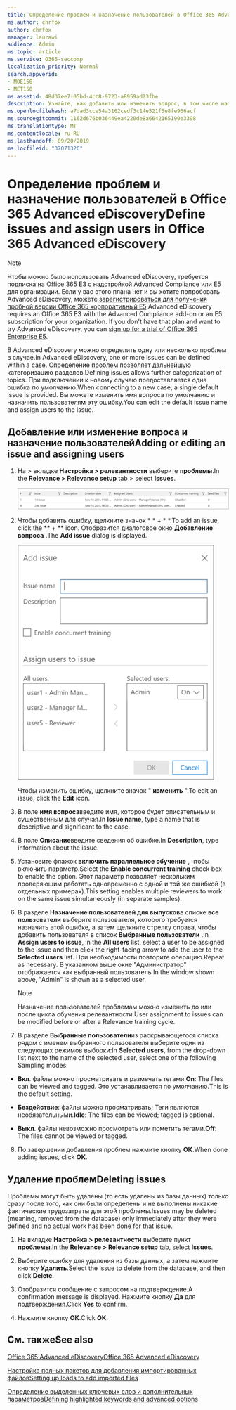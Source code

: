 ```yaml
---
title: Определение проблем и назначение пользователей в Office 365 Advanced eDiscovery
ms.author: chrfox
author: chrfox
manager: laurawi
audience: Admin
ms.topic: article
ms.service: O365-seccomp
localization_priority: Normal
search.appverid:
- MOE150
- MET150
ms.assetid: 48d37ee7-05bd-4cb8-9723-a8959ad23fbe
description: Узнайте, как добавить или изменить вопрос, в том числе назначение пользователей, или удалить ошибку для случая обнаружения электронных данных в Office 365 Advanced eDiscovery.
ms.openlocfilehash: a7dad3cce54a3162cedf3c14e521f5e8fe966acf
ms.sourcegitcommit: 1162d676b036449ea4220de8a6642165190e3398
ms.translationtype: MT
ms.contentlocale: ru-RU
ms.lasthandoff: 09/20/2019
ms.locfileid: "37071326"
---
```

# <a name="define-issues-and-assign-users-in-office-365-advanced-ediscovery"></a><span data-ttu-id="2d4f9-103">Определение проблем и назначение пользователей в Office 365 Advanced eDiscovery</span><span class="sxs-lookup"><span data-stu-id="2d4f9-103">Define issues and assign users in Office 365 Advanced eDiscovery</span></span>

> [!NOTE]
> <span data-ttu-id="2d4f9-p101">Чтобы можно было использовать Advanced eDiscovery, требуется подписка на Office 365 E3 с надстройкой Advanced Compliance или E5 для организации. Если у вас этого плана нет и вы хотите попробовать Advanced eDiscovery, можете [зарегистрироваться для получения пробной версии Office 365 корпоративный E5](https://go.microsoft.com/fwlink/p/?LinkID=698279).</span><span class="sxs-lookup"><span data-stu-id="2d4f9-p101">Advanced eDiscovery requires an Office 365 E3 with the Advanced Compliance add-on or an E5 subscription for your organization. If you don't have that plan and want to try Advanced eDiscovery, you can [sign up for a trial of Office 365 Enterprise E5](https://go.microsoft.com/fwlink/p/?LinkID=698279).</span></span> 
  
<span data-ttu-id="2d4f9-106">В Advanced eDiscovery можно определить одну или несколько проблем в случае.</span><span class="sxs-lookup"><span data-stu-id="2d4f9-106">In Advanced eDiscovery, one or more issues can be defined within a case.</span></span> <span data-ttu-id="2d4f9-107">Определение проблем позволяет дальнейшую категоризацию разделов.</span><span class="sxs-lookup"><span data-stu-id="2d4f9-107">Defining issues allows further categorization of topics.</span></span> <span data-ttu-id="2d4f9-108">При подключении к новому случаю предоставляется одна ошибка по умолчанию.</span><span class="sxs-lookup"><span data-stu-id="2d4f9-108">When connecting to a new case, a single default issue is provided.</span></span> <span data-ttu-id="2d4f9-109">Вы можете изменить имя вопроса по умолчанию и назначить пользователям эту ошибку.</span><span class="sxs-lookup"><span data-stu-id="2d4f9-109">You can edit the default issue name and assign users to the issue.</span></span> 
  
## <a name="adding-or-editing-an-issue-and-assigning-users"></a><span data-ttu-id="2d4f9-110">Добавление или изменение вопроса и назначение пользователей</span><span class="sxs-lookup"><span data-stu-id="2d4f9-110">Adding or editing an issue and assigning users</span></span>

1. <span data-ttu-id="2d4f9-111">На \> вкладке **Настройка \> релевантности** выберите **проблемы**.</span><span class="sxs-lookup"><span data-stu-id="2d4f9-111">In the **Relevance \> Relevance setup** tab \> select **Issues**.</span></span>
    
    ![Элементы для оценивания на вкладке "Настройка релевантности"](media/dfd8f9ef-b167-4ed9-980e-00ae98a97169.png)
  
2. <span data-ttu-id="2d4f9-113">Чтобы добавить ошибку, щелкните значок \* \* + \* \*.</span><span class="sxs-lookup"><span data-stu-id="2d4f9-113">To add an issue, click the \*\* + \*\* icon.</span></span> <span data-ttu-id="2d4f9-114">Отобразится диалоговое окно **Добавление вопроса** .</span><span class="sxs-lookup"><span data-stu-id="2d4f9-114">The **Add issue** dialog is displayed.</span></span> 
    
    ![Добавление элементов для оценивания на вкладке "Настройка релевантности"](media/c8e94982-139a-472a-b85d-282f2d742046.png)
  
    <span data-ttu-id="2d4f9-116">Чтобы изменить ошибку, щелкните значок " **изменить** ".</span><span class="sxs-lookup"><span data-stu-id="2d4f9-116">To edit an issue, click the **Edit** icon.</span></span> 
    
3. <span data-ttu-id="2d4f9-117">В поле **имя вопроса**введите имя, которое будет описательным и существенным для случая.</span><span class="sxs-lookup"><span data-stu-id="2d4f9-117">In **Issue name**, type a name that is descriptive and significant to the case.</span></span> 
    
4. <span data-ttu-id="2d4f9-118">В поле **Описание**введите сведения об ошибке.</span><span class="sxs-lookup"><span data-stu-id="2d4f9-118">In **Description**, type information about the issue.</span></span>
    
5. <span data-ttu-id="2d4f9-119">Установите флажок **включить параллельное обучение** , чтобы включить параметр.</span><span class="sxs-lookup"><span data-stu-id="2d4f9-119">Select the **Enable concurrent training** check box to enable the option.</span></span> <span data-ttu-id="2d4f9-120">Этот параметр позволяет нескольким проверяющим работать одновременно с одной и той же ошибкой (в отдельных примерах).</span><span class="sxs-lookup"><span data-stu-id="2d4f9-120">This setting enables multiple reviewers to work on the same issue simultaneously (in separate samples).</span></span> 
    
6. <span data-ttu-id="2d4f9-121">В разделе **Назначение пользователей для выпусков**в списке **все пользователи** выберите пользователя, которого требуется назначить этой ошибке, а затем щелкните стрелку справа, чтобы добавить пользователя в список **Выбранные пользователи** .</span><span class="sxs-lookup"><span data-stu-id="2d4f9-121">In **Assign users to issue**, in the **All users** list, select a user to be assigned to the issue and then click the right-facing arrow to add the user to the **Selected users** list.</span></span> <span data-ttu-id="2d4f9-122">При необходимости повторите операцию.</span><span class="sxs-lookup"><span data-stu-id="2d4f9-122">Repeat as necessary.</span></span> <span data-ttu-id="2d4f9-123">В указанном выше окне "Администратор" отображается как выбранный пользователь.</span><span class="sxs-lookup"><span data-stu-id="2d4f9-123">In the window shown above, "Admin" is shown as a selected user.</span></span> 
    
    > [!NOTE]
    > <span data-ttu-id="2d4f9-124">Назначение пользователей проблемам можно изменить до или после цикла обучения релевантности.</span><span class="sxs-lookup"><span data-stu-id="2d4f9-124">User assignment to issues can be modified before or after a Relevance training cycle.</span></span> 
  
7. <span data-ttu-id="2d4f9-125">В разделе **Выбранные пользователи**из раскрывающегося списка рядом с именем выбранного пользователя выберите один из следующих режимов выборки:</span><span class="sxs-lookup"><span data-stu-id="2d4f9-125">In **Selected users**, from the drop-down list next to the name of the selected user, select one of the following Sampling modes:</span></span> 
    
  - <span data-ttu-id="2d4f9-126">**Вкл**. файлы можно просматривать и размечать тегами.</span><span class="sxs-lookup"><span data-stu-id="2d4f9-126">**On**: The files can be viewed and tagged.</span></span> <span data-ttu-id="2d4f9-127">Это устанавливается по умолчанию.</span><span class="sxs-lookup"><span data-stu-id="2d4f9-127">This is the default setting.</span></span>
    
  - <span data-ttu-id="2d4f9-128">**Бездействие**: файлы можно просматривать; Теги являются необязательными.</span><span class="sxs-lookup"><span data-stu-id="2d4f9-128">**Idle**: The files can be viewed; tagged is optional.</span></span>
    
  - <span data-ttu-id="2d4f9-129">**Выкл**. файлы невозможно просмотреть или пометить тегами.</span><span class="sxs-lookup"><span data-stu-id="2d4f9-129">**Off**: The files cannot be viewed or tagged.</span></span>
    
8. <span data-ttu-id="2d4f9-130">По завершении добавления проблем нажмите кнопку **ОК**.</span><span class="sxs-lookup"><span data-stu-id="2d4f9-130">When done adding issues, click **OK**.</span></span>
    
## <a name="deleting-issues"></a><span data-ttu-id="2d4f9-131">Удаление проблем</span><span class="sxs-lookup"><span data-stu-id="2d4f9-131">Deleting issues</span></span>

<span data-ttu-id="2d4f9-132">Проблемы могут быть удалены (то есть удалены из базы данных) только сразу после того, как они были определены и не выполнены никакие фактические трудозатраты для этой проблемы.</span><span class="sxs-lookup"><span data-stu-id="2d4f9-132">Issues may be deleted (meaning, removed from the database) only immediately after they were defined and no actual work has been done for that issue.</span></span> 
  
1. <span data-ttu-id="2d4f9-133">На вкладке **Настройка \> релевантности** выберите пункт **проблемы**.</span><span class="sxs-lookup"><span data-stu-id="2d4f9-133">In the **Relevance \> Relevance setup** tab, select **Issues**.</span></span>
    
2. <span data-ttu-id="2d4f9-134">Выберите ошибку для удаления из базы данных, а затем нажмите кнопку **Удалить**.</span><span class="sxs-lookup"><span data-stu-id="2d4f9-134">Select the issue to delete from the database, and then click **Delete**.</span></span>
    
3. <span data-ttu-id="2d4f9-135">Отобразится сообщение с запросом на подтверждение.</span><span class="sxs-lookup"><span data-stu-id="2d4f9-135">A confirmation message is displayed.</span></span> <span data-ttu-id="2d4f9-136">Нажмите кнопку **Да** для подтверждения.</span><span class="sxs-lookup"><span data-stu-id="2d4f9-136">Click **Yes** to confirm.</span></span> 
    
4. <span data-ttu-id="2d4f9-137">Нажмите кнопку **ОК**.</span><span class="sxs-lookup"><span data-stu-id="2d4f9-137">Click **OK**.</span></span>
    
## <a name="see-also"></a><span data-ttu-id="2d4f9-138">См. также</span><span class="sxs-lookup"><span data-stu-id="2d4f9-138">See also</span></span>

[<span data-ttu-id="2d4f9-139">Office 365 Advanced eDiscovery</span><span class="sxs-lookup"><span data-stu-id="2d4f9-139">Office 365 Advanced eDiscovery</span></span>](office-365-advanced-ediscovery.md)
  
[<span data-ttu-id="2d4f9-140">Настройка полных пакетов для добавления импортированных файлов</span><span class="sxs-lookup"><span data-stu-id="2d4f9-140">Setting up loads to add imported files</span></span>](set-up-loads-to-add-imported-files.md)
  
[<span data-ttu-id="2d4f9-141">Определение выделенных ключевых слов и дополнительных параметров</span><span class="sxs-lookup"><span data-stu-id="2d4f9-141">Defining highlighted keywords and advanced options</span></span>](define-highlighted-keywords-and-advanced-options.md)

